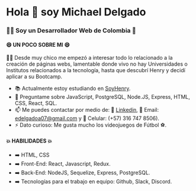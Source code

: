 # Hola 👋 soy Michael Delgado
### 👨‍💻 Soy un Desarrollador Web de Colombia 🚀

#### 😄 UN POCO SOBRE MI 😄

🧒🏻 Desde muy chico me empezó a interesar todo lo relacionado a la creación de páginas webs, lamentable donde vivo no hay Universidades o Institutos relacionados a la tecnología, hasta que descubrí Henry y decidí aplicar a su Bootcamp. 

- 📚 Actualmente estoy estudiando en [SoyHenry](https://www.soyhenry.com/co).
- 💬 Preguntame sobre JavaScript, PostgreSQL, Node.JS, Express, HTML, CSS, React, SQL.
- 📫 Me puedes contactar por medio de: 💼 [Linkedin](https://www.linkedin.com/in/michael-delgado-73710524b/), 📧 Email: edelgadoa07@gmail.com y 📱 Celular: (+57) 316 747 8506).
- ⚡ Dato curioso: Me gusta mucho los videojuegos de Fútbol ⚽.


#### 💥 HABILIDADES 💥

- ➡️ HTML, CSS
- ➡️ Front-End: React, Javascript, Redux.
- ➡️ Back-End: NodeJS, Sequelize, Express, PostgreSQL.
- ➡️ Tecnologías para el trabajo en equipo: Github, Slack, Discord.
